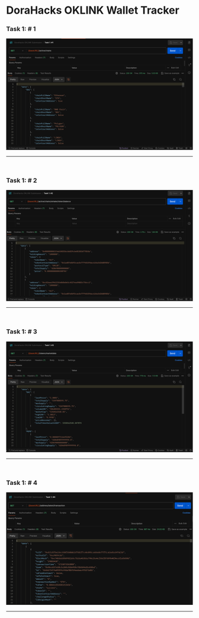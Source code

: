 # DoraHacks OKLINK Wallet Tracker

### Task 1: # 1

<div align='center'>
    <img src="./screenshots/one.png">
</div>

<hr/>
<br/>

### Task 1: # 2

<div align='center'>
    <img src="./screenshots/two.png">
</div>

<hr/>
<br/>

### Task 1: # 3

<div align='center'>
    <img src="./screenshots/three.png">
</div>

<hr/>
<br/>

### Task 1: # 4

<div align='center'>
    <img src="./screenshots/four.png">
</div>

<hr/>
<br/>

